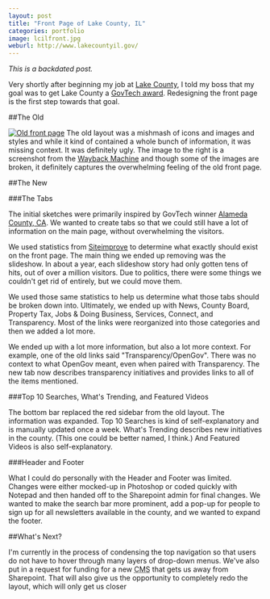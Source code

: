```yaml
---
layout: post
title: "Front Page of Lake County, IL"
categories: portfolio
image: lcilfront.jpg
weburl: http://www.lakecountyil.gov/
---
```


_This is a backdated post._

Very shortly after beginning my job at [Lake County](http://www.lakecountyil.gov/), I told my boss that my goal was to get Lake County a [GovTech award](http://www.govtech.com/cdg/digital-government-achievement/).  Redesigning the front page is the first step towards that goal.

##The Old

<a href="{{ base.url }}/images/lcilfront_old.jpg"><img src="{{ base.url }}/images/lcilfront_old.jpg" class="right half" alt="Old front page" /></a> The old layout was a mishmash of icons and images and styles and while it kind of contained a whole bunch of information, it was missing context.  It was definitely ugly.  The image to the right is a screenshot from the [Wayback Machine](https://archive.org/web/) and though some of the images are broken, it definitely captures the overwhelming feeling of the old front page.

##The New

###The Tabs

The initial sketches were primarily inspired by GovTech winner [Alameda County, CA](http://www.acgov.org/).  We wanted to create tabs so that we could still have a lot of information on the main page, without overwhelming the visitors.

We used statistics from [Siteimprove](http://siteimprove.com/) to determine what exactly should exist on the front page.  The main thing we ended up removing was the slideshow.  In about a year, each slideshow story had only gotten tens of hits, out of over a million visitors. Due to politics, there were some things we couldn\'t get rid of entirely, but we could move them.  

We used those same statistics to help us determine what those tabs should be broken down into.  Ultimately, we ended up with News, County Board, Property Tax, Jobs & Doing Business, Services, Connect, and Transparency.  Most of the links were reorganized into those categories and then we added a lot more.  

We ended up with a lot more information, but also a lot more context.  For example, one of the old links said \"Transparency/OpenGov\".  There was no context to what OpenGov meant, even when paired with Transparency.  The new tab now describes transparency initiatives and provides links to all of the items mentioned.

###Top 10 Searches, What\'s Trending, and Featured Videos

The bottom bar replaced the red sidebar from the old layout.  The information was expanded.  Top 10 Searches is kind of self-explanatory and is manually updated once a week.  What\'s Trending describes new initiatives in the county.  (This one could be better named, I think.)  And Featured Videos is also self-explanatory.

###Header and Footer

What I could do personally with the Header and Footer was limited.  Changes were either mocked-up in Photoshop or coded quickly with Notepad and then handed off to the Sharepoint admin for final changes.  We wanted to make the search bar more prominent, add a pop-up for people to sign up for all newsletters available in the county, and we wanted to expand the footer.

##What\'s Next?

I\'m currently in the process of condensing the top navigation so that users do not have to hover through many layers of drop-down menus.  We've also put in a request for funding for a new <abbr title="Content Management System">CMS</abbr> that gets us away from Sharepoint.  That will also give us the opportunity to completely redo the layout, which will only get us closer 